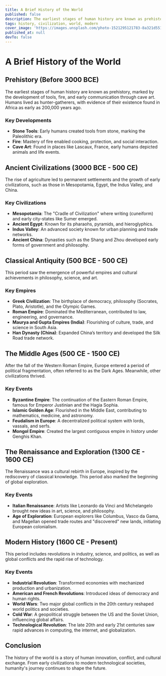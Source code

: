 ```yaml
---
title: A Brief History of the World
published: false
description: The earliest stages of human history are known as prehistory, marked by the development of tools, fire, and early communication through cave art. Humans lived as hunter-gatherers, with evidence of their existence found in Africa as early as 200,000 years ago.
tags: history, civilization, world, modern
cover_image: 'https://images.unsplash.com/photo-1521295121783-8a321d551ad2?q=80&w=2970&auto=format&fit=crop&ixlib=rb-4.0.3&ixid=M3wxMjA3fDB8MHxwaG90by1wYWdlfHx8fGVufDB8fHx8fA%3D%3D'
published_at: null
devTo: false
---
```


# A Brief History of the World

## Prehistory (Before 3000 BCE)

The earliest stages of human history are known as prehistory, marked by the development of tools, fire, and early communication through cave art. Humans lived as hunter-gatherers, with evidence of their existence found in Africa as early as 200,000 years ago.

### Key Developments

- **Stone Tools**: Early humans created tools from stone, marking the Paleolithic era.
- **Fire**: Mastery of fire enabled cooking, protection, and social interaction.
- **Cave Art**: Found in places like Lascaux, France, early humans depicted animals and life events.

## Ancient Civilizations (3000 BCE - 500 CE)

The rise of agriculture led to permanent settlements and the growth of early civilizations, such as those in Mesopotamia, Egypt, the Indus Valley, and China.

### Key Civilizations

- **Mesopotamia**: The "Cradle of Civilization" where writing (cuneiform) and early city-states like Sumer emerged.
- **Ancient Egypt**: Known for its pharaohs, pyramids, and hieroglyphics.
- **Indus Valley**: An advanced society known for urban planning and trade networks.
- **Ancient China**: Dynasties such as the Shang and Zhou developed early forms of government and philosophy.

## Classical Antiquity (500 BCE - 500 CE)

This period saw the emergence of powerful empires and cultural achievements in philosophy, science, and art.

### Key Empires

- **Greek Civilization**: The birthplace of democracy, philosophy (Socrates, Plato, Aristotle), and the Olympic Games.
- **Roman Empire**: Dominated the Mediterranean, contributed to law, engineering, and governance.
- **Maurya and Gupta Empires (India)**: Flourishing of culture, trade, and science in South Asia.
- **Han Dynasty (China)**: Expanded China’s territory and developed the Silk Road trade network.

## The Middle Ages (500 CE - 1500 CE)

After the fall of the Western Roman Empire, Europe entered a period of political fragmentation, often referred to as the Dark Ages. Meanwhile, other civilizations thrived.

### Key Events

- **Byzantine Empire**: The continuation of the Eastern Roman Empire, famous for Emperor Justinian and the Hagia Sophia.
- **Islamic Golden Age**: Flourished in the Middle East, contributing to mathematics, medicine, and astronomy.
- **Feudalism in Europe**: A decentralized political system with lords, vassals, and serfs.
- **Mongol Empire**: Created the largest contiguous empire in history under Genghis Khan.

## The Renaissance and Exploration (1300 CE - 1600 CE)

The Renaissance was a cultural rebirth in Europe, inspired by the rediscovery of classical knowledge. This period also marked the beginning of global exploration.

### Key Events

- **Italian Renaissance**: Artists like Leonardo da Vinci and Michelangelo brought new ideas in art, science, and philosophy.
- **Age of Exploration**: European explorers like Columbus, Vasco da Gama, and Magellan opened trade routes and "discovered" new lands, initiating European colonialism.

## Modern History (1600 CE - Present)

This period includes revolutions in industry, science, and politics, as well as global conflicts and the rapid rise of technology.

### Key Events

- **Industrial Revolution**: Transformed economies with mechanized production and urbanization.
- **American and French Revolutions**: Introduced ideas of democracy and human rights.
- **World Wars**: Two major global conflicts in the 20th century reshaped world politics and societies.
- **Cold War**: A geopolitical struggle between the US and the Soviet Union, influencing global affairs.
- **Technological Revolution**: The late 20th and early 21st centuries saw rapid advances in computing, the internet, and globalization.

## Conclusion

The history of the world is a story of human innovation, conflict, and cultural exchange. From early civilizations to modern technological societies, humanity's journey continues to shape the future.
